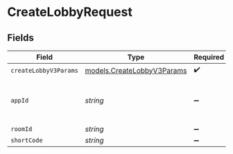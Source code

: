 # CreateLobbyRequest


## Fields

| Field                                                          | Type                                                           | Required                                                       | Description                                                    | Example                                                        |
| -------------------------------------------------------------- | -------------------------------------------------------------- | -------------------------------------------------------------- | -------------------------------------------------------------- | -------------------------------------------------------------- |
| `createLobbyV3Params`                                          | [models.CreateLobbyV3Params](../models/createlobbyv3params.md) | :heavy_check_mark:                                             | N/A                                                            |                                                                |
| `appId`                                                        | *string*                                                       | :heavy_minus_sign:                                             | N/A                                                            | app-af469a92-5b45-4565-b3c4-b79878de67d2                       |
| `roomId`                                                       | *string*                                                       | :heavy_minus_sign:                                             | N/A                                                            | 2swovpy1fnunu                                                  |
| `shortCode`                                                    | *string*                                                       | :heavy_minus_sign:                                             | N/A                                                            | LFG4                                                           |
